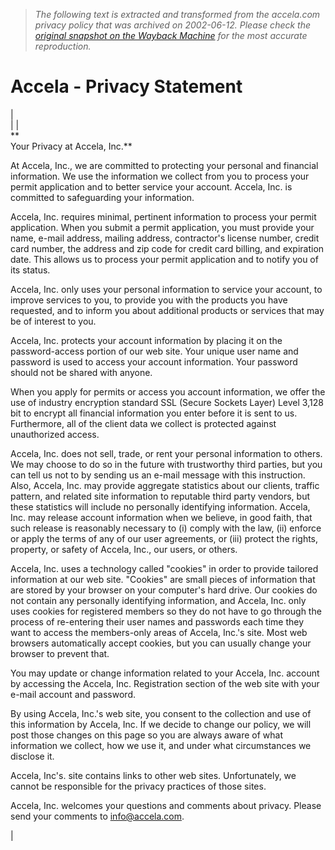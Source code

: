 > *The following text is extracted and transformed from the accela.com privacy policy that was archived on 2002-06-12. Please check the [original snapshot on the Wayback Machine](https://web.archive.org/web/20020612230854id_/http%3A//www.accela.com/Corporate/aboutus/privacy.htm) for the most accurate reproduction.*

# Accela - Privacy Statement

|    
|  |    
**  
Your Privacy at Accela, Inc.**

At Accela, Inc., we are committed to protecting your personal and financial information. We use the information we collect from you to process your permit application and to better service your account. Accela, Inc. is committed to safeguarding your information. 

Accela, Inc. requires minimal, pertinent information to process your permit application. When you submit a permit application, you must provide your name, e-mail address, mailing address, contractor's license number, credit card number, the address and zip code for credit card billing, and expiration date. This allows us to process your permit application and to notify you of its status.

Accela, Inc. only uses your personal information to service your account, to improve services to you, to provide you with the products you have requested, and to inform you about additional products or services that may be of interest to you.

Accela, Inc. protects your account information by placing it on the password-access portion of our web site. Your unique user name and password is used to access your account information. Your password should not be shared with anyone.

When you apply for permits or access you account information, we offer the use of industry encryption standard SSL (Secure Sockets Layer) Level 3,128 bit to encrypt all financial information you enter before it is sent to us. Furthermore, all of the client data we collect is protected against unauthorized access.

Accela, Inc. does not sell, trade, or rent your personal information to others. We may choose to do so in the future with trustworthy third parties, but you can tell us not to by sending us an e-mail message with this instruction. Also, Accela, Inc. may provide aggregate statistics about our clients, traffic pattern, and related site information to reputable third party vendors, but these statistics will include no personally identifying information. Accela, Inc. may release account information when we believe, in good faith, that such release is reasonably necessary to (i) comply with the law, (ii) enforce or apply the terms of any of our user agreements, or (iii) protect the rights, property, or safety of Accela, Inc., our users, or others.

Accela, Inc. uses a technology called "cookies" in order to provide tailored information at our web site. "Cookies" are small pieces of information that are stored by your browser on your computer's hard drive. Our cookies do not contain any personally identifying information, and Accela, Inc. only uses cookies for registered members so they do not have to go through the process of re-entering their user names and passwords each time they want to access the members-only areas of Accela, Inc.'s site. Most web browsers automatically accept cookies, but you can usually change your browser to prevent that. 

You may update or change information related to your Accela, Inc. account by accessing the Accela, Inc. Registration section of the web site with your e-mail account and password.

By using Accela, Inc.'s web site, you consent to the collection and use of this information by Accela, Inc. If we decide to change our policy, we will post those changes on this page so you are always aware of what information we collect, how we use it, and under what circumstances we disclose it.

Accela, Inc's. site contains links to other web sites. Unfortunately, we cannot be responsible for the privacy practices of those sites.

Accela, Inc. welcomes your questions and comments about privacy. Please send your comments to [info@accela.com](mailto:info@accela.com).

|  
